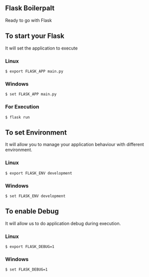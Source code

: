 ## Flask Boilerpalt
Ready to go with Flask

## To start your Flask
It will set the application to execute

### Linux
`$ export FLASK_APP main.py`

### Windows
`$ set FLASK_APP main.py`

### For Execution
`$ flask run`

## To set Environment
It will allow you to manage your application behaviour with different environment.
### Linux
`$ export FLASK_ENV development`

### Windows
`$ set FLASK_ENV development`

## To enable Debug
It will allow us to do application debug during execution.
### Linux
`$ export FLASK_DEBUG=1`

### Windows
`$ set FLASK_DEBUG=1`

